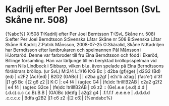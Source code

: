 # Kadrilj efter Per Joel Berntsson  (SvL Skåne nr. 508)

{%abc%}
X:508
T:Kadrilj efter Per Joel Berntsson 
T:(SvL Skåne nr. 508)
S:efter Per Joel Berndtsson
S:Svenska Låtar Skåne nr 508
B:Svenska Låtar Skåne
R:Kadrilj
Z:Patrik Månsson, 2008-07-25
O:Skäralid, Skåne
N:Kadriljen har Berndtsson efter lantbrukaren och spelmannen Pål Månsson i HJortaröd. Denne var farbroder till fru Elna Berndtsson och född i Ekeröd, Billinge församling. Han var lärljunge till en beryktad bröllopsspelman vid namn Nils Lindbeck i Sibbarp, vilken bl.a. även spelade på Elna Berndtssons föräldrars bröllop. (ur SvL)
M:2/4
L:1/16
K:G
Bc |: d2ba (gf)(ge) | d2G2 (Bd)(ed) | c2F2 (Ac)(ed) | B2D2 (GABc) |
| d2ba g2gf | e2c'b a2ag | (fac'e') d'3f |[1 g6 Bc :|[2 g6 z2 |]
K:C
|: e4 f4 | (ag)ec G4 | (fe)dc !trill!B2AB | c2a2 g2f2 | e4 f4 | (ag)ec G2ce | 
(fe)dc !trill!B2AB | c6 z2 :: (Ge).e.e (.e.d).d.d | (.d.c).c.c (.c.B).B.B | (GA)Bc (de)fg |
a2g2 g4 | .f.f.f.f .e.e.e.e | .d.d.d.d .c.c.c.c | Bdfa g2B2 |[1 c6 z2 :|[2 c6]| 
{%endabc%}

